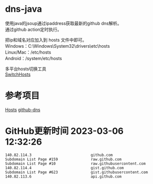 # dns-java

使用java的jsoup通过ipaddress获取最新的github dns解析。  
通过github action定时执行。

把ip和域名对应加入到 hosts 文件中即可。  
Windows：C:\Windows\System32\drivers\etc\hosts  
Linux/Mac：/etc/hosts  
Android：/system/etc/hosts  

多平台hosts切换工具  
[SwitchHosts](https://github.com/oldj/SwitchHosts)

# 参考项目

[Hosts](https://github.com/JohyC/Hosts)
[github-dns](https://gitee.com/AutismSuperman/github-dns)

# GitHub更新时间 2023-03-06 12:32:26
```
140.82.114.3                           github.com
Subdomain List Page #159               raw.github.com
Subdomain List Page #10                raw.githubusercontent.com
140.82.114.4                           gist.github.com
Subdomain List Page #623               gist.githubusercontent.com
140.82.113.6                           api.github.com
```